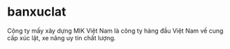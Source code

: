 # banxuclat
Công ty mấy xây dựng MIK Việt Nam là công ty hàng đầu Việt Nam về cung cấp xúc lật, xe nâng uy tin chất lượng.
